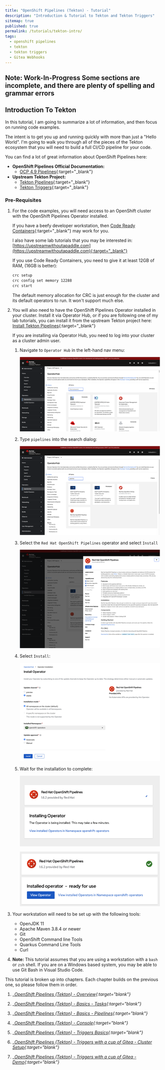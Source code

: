 ```yaml
---
title: "OpenShift Pipelines (Tekton) - Tutorial"
description: "Introduction & Tutorial to Tekton and Tekton Triggers"
sitemap: true
published: true
permalink: /tutorials/tekton-intro/
tags:
  - openshift pipelines
  - tekton
  - tekton triggers
  - Gitea Webhooks
---
```

## __Note: Work-In-Progress__ Some sections are incomplete, and there are plenty of spelling and grammar errors

## Introduction To Tekton

In this tutorial, I am going to summarize a lot of information, and then focus on running code examples.

The intent is to get you up and running quickly with more than just a "Hello World".  I'm going to walk you through all of the pieces of the Tekton ecosystem that you will need to build a full CI/CD pipeline for your code.

You can find a lot of great information about OpenShift Pipelines here:

* __OpenShift Pipelines Official Documentation:__
  * [OCP 4.9 Pipelines](https://access.redhat.com/documentation/en-us/openshift_container_platform/4.9/html/cicd/pipelines){:target="_blank"}
* __Upstream Tekton Project:__
  * [Tekton Pipelines](https://github.com/tektoncd/pipeline){:target="_blank"}
  * [Tekton Triggers](https://github.com/tektoncd/triggers){:target="_blank"}

### Pre-Requisites

1. For the code examples, you will need access to an OpenShift cluster with the OpenShift Pipelines Operator installed.

   If you have a beefy developer workstation, then [Code Ready Containers](https://cloud.redhat.com/openshift/create/local){:target="_blank"} may work for you.

   I also have some lab tutorials that you may be interested in: [https://upstreamwithoutapaddle.com](https://upstreamwithoutapaddle.com){:target="_blank"}

   If you use Code Ready Containers, you need to give it at least 12GB of RAM, (16GB is better):

   ```bash
   crc setup
   crc config set memory 12288
   crc start
   ```

   The default memory allocation for CRC is just enough for the cluster and its default operators to run.  It won't support much else.

1. You will also need to have the OpenShift Pipelines Operator installed in your cluster.  Install it via Operator Hub, or if you are following one of my lab tutorials, you can install it from the upstream Tekton project here: [Install Tekton Pipelines](/home-lab/tekton-install/){:target="_blank"}

   If you are installing via Operator Hub, you need to log into your cluster as a cluster admin user.

   1. Navigate to `Operator Hub` in the left-hand nav menu:
      
      ![Operator](/_pages/tutorials/tekton/images/Operator-Hub.png)
    
   1. Type `pipelines` into the search dialog:

      ![Operator](/_pages/tutorials/tekton/images/Operator-Hub-Search.png)

    1. Select the `Red Hat OpenShift Pipelines` operator and select `Install`

       ![Operator](/_pages/tutorials/tekton/images/Operator-Hub-Pipelines.png)

    1. Select `Install`:

       ![Operator](/_pages/tutorials/tekton/images/Operator-Hub-Install-Pipelines.png)

    1. Wait for the installation to complete:

       ![Operator](/_pages/tutorials/tekton/images/Operator-Hub-Installing.png)

       ![Operator](/_pages/tutorials/tekton/images/Operator-Hub-Installed.png)

1. Your workstation will need to be set up with the following tools:

   * OpenJDK 11
   * Apache Maven 3.8.4 or newer
   * Git
   * OpenShift Command line Tools
   * Quarkus Command Line Tools
   * Curl

1. __Note:__ This tutorial assumes that you are using a workstation with a `bash` or `zsh` shell.  If you are on a Windows based system, you may be able to use Git Bash in Visual Studio Code.

This tutorial is broken up into chapters.  Each chapter builds on the previous one, so please follow them in order.

1. __[OpenShift Pipelines (Tekton) - Overview](/tutorials/tekton-overview/){:target="_blank"}__

1. __[OpenShift Pipelines (Tekton) - Basics - Tasks](/tutorials/tekton-basics-tasks/){:target="_blank"}__

1. __[OpenShift Pipelines (Tekton) - Basics - Pipelines](/tutorials/tekton-basics-pipelines/){:target="_blank"}__

1. __[OpenShift Pipelines (Tekton) - Console](/tutorials/openshift-pipelines-console/){:target="_blank"}__

1. __[OpenShift Pipelines (Tekton) - Triggers Basics](/tutorials/tekton-triggers-basics/){:target="_blank"}__

1. __[OpenShift Pipelines (Tekton) - Triggers with a cup of Gitea - Cluster Setup](/tutorials/tekton-triggers-gitea-setup/){:target="_blank"}__

1. __[OpenShift Pipelines (Tekton) - Triggers with a cup of Gitea - Demo](/tutorials/tekton-triggers-gitea-demo/){:target="_blank"}__
